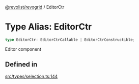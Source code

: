 [@revolist/revogrid](README.md) / EditorCtr

# Type Alias: EditorCtr

```ts
type EditorCtr: EditorCtrCallable | EditorCtrConstructible;
```

Editor component

## Defined in

[src/types/selection.ts:144](https://github.com/revolist/revogrid/blob/2d9504ecff6b493d547df979b2259be6b639351c/src/types/selection.ts#L144)
